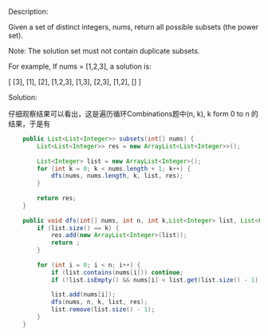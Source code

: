 Description:

Given a set of distinct integers, nums, return all possible subsets (the power set).

Note: The solution set must not contain duplicate subsets.

For example,
If nums = [1,2,3], a solution is:

[
  [3],
  [1],
  [2],
  [1,2,3],
  [1,3],
  [2,3],
  [1,2],
  []
]

Solution:

仔细观察结果可以看出，这是遍历循环Combinations题中(n, k), k form 0 to n 的结果，于是有

```java
    public List<List<Integer>> subsets(int[] nums) {
        List<List<Integer>> res = new ArrayList<List<Integer>>();
        
        List<Integer> list = new ArrayList<Integer>();
        for (int k = 0; k < nums.length + 1; k++) {
            dfs(nums, nums.length, k, list, res);
        }
        
        return res;
    }
    
    public void dfs(int[] nums, int n, int k,List<Integer> list, List<List<Integer>> res) {
        if (list.size() == k) {
            res.add(new ArrayList<Integer>(list));
            return ;
        }
        
        for (int i = 0; i < n; i++) {
            if (list.contains(nums[i])) continue;
            if (!list.isEmpty() && nums[i] < list.get(list.size() - 1)) continue;
            
            list.add(nums[i]);
            dfs(nums, n, k, list, res);
            list.remove(list.size() - 1);
        }
    }
```

